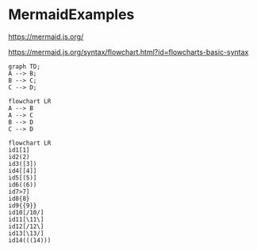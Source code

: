# MermaidExamples

https://mermaid.js.org/

https://mermaid.js.org/syntax/flowchart.html?id=flowcharts-basic-syntax

```mermaid
graph TD;
A --> B;
B --> C;
C --> D;
```


```mermaid
flowchart LR
A --> B
A --> C
B --> D
C --> D
```

```mermaid
flowchart LR
id1[1]
id2(2)
id3([3])
id4[[4]]
id5[(5)]
id6((6))
id7>7]
id8{8}
id9{{9}}
id10[/10/]
id11[\11\]
id12[/12\]
id13[\13/]
id14(((14)))
```


